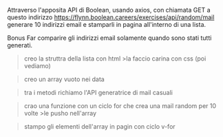 Attraverso l'apposita API di Boolean, usando axios, con chiamata GET a questo indirizzo https://flynn.boolean.careers/exercises/api/random/mail generare 10 indirizzi email e 
stamparli in pagina all'interno di una lista.

Bonus
Far comparire gli indirizzi email solamente quando sono stati tutti generati.

>creo la struttra della lista con html 
    >la faccio carina con css (poi vediamo)

>creo un array vuoto nei data

>tra i metodi richiamo l'API generatrice di mail casuali

>crao una funzione con un ciclo for che crea una mail random per 10 volte
    >le pusho nell'array

>stampo gli elementi dell'array in pagin con ciclo v-for